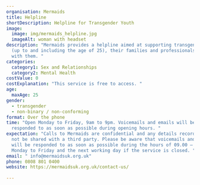 ```yaml
---
organisation: Mermaids
title: Helpline
shortDescription: Helpline for Transgender Youth
image:
  image: img/mermaids_helpline.jpg
  imageAlt: woman with headset
description: "Mermaids provides a helpline aimed at supporting transgender youth
  (up to and including the age of 25), their families and professionals working
  with them. "
categories:
  category1: Sex and Relationships
  category2: Mental Health
costValue: 0
costExplanation: "This service is free to access. "
age:
  maxAge: 25
gender:
  - transgender
  - non-binary / non-conforming
format: Over the phone
time: "Open Monday to Friday, 9am to 9pm. Voicemails and emails will be
  responded to as soon as possible during opening hours. "
expectation: "Calls to Mermaids are confidential and any details recorded will
  not be shared with a third party. Please be aware that voicemails and emails
  will be responded to as soon as possible during the hours of 09.00 – 21.00
  Monday to Friday and the next working day if the service is closed. "
email: " info@mermaidsuk.org.uk"
phone: 0808 801 0400
website: https://mermaidsuk.org.uk/contact-us/
 
---
```

